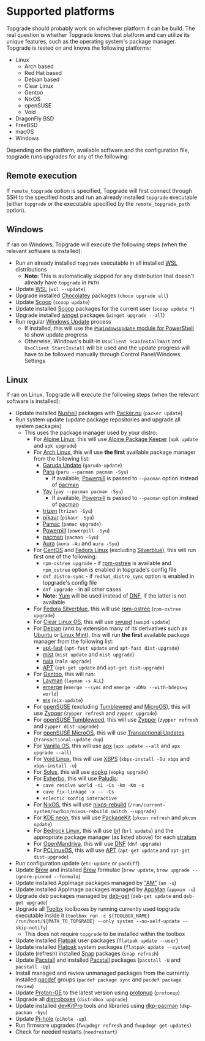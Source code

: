 # Supported platforms 

Topgrade should probably work on whichever platform it can be build. The real question is whether Topgrade knows that platform and can utilize its unique features, such as the operating system's package manager. Topgrade is tested on and knows the following platforms:

- Linux
  - Arch based
  - Red Hat based
  - Debian based
  - Clear Linux
  - Gentoo
  - NixOS
  - openSUSE
  - Void
- DragonFly BSD
- FreeBSD
- macOS
- Windows

Depending on the platform, available software and the configuration file, topgrade runs upgrades for any of the following:

## Remote execution

If `remote_topgrade` option is specified, Topgrade will first connect through SSH to the specified hosts
and run an already installed `topgrade` executable (either `topgrade` or the executable specified by the `remote_topgrade_path` option).

## Windows

If ran on Windows, Topgrade will execute the following steps (when the relevant software is installed):

- Run an already installed `topgrade` executable in all installed [WSL](https://learn.microsoft.com/en-us/windows/wsl/about) distributions
  - **Note:** This is automatically skipped for any distribution that doesn't already have `topgrade` in `PATH`
- Update [WSL](https://learn.microsoft.com/en-us/windows/wsl/basic-commands#update-wsl) (`wsl --update`)
- Upgrade installed [Chocolatey](https://chocolatey.org) packages (`choco upgrade all`)
- Update [Scoop](https://scoop.sh) (`scoop update`)
- Update installed [Scoop](https://scoop.sh) packages for the current user (`scoop update *`)
- Upgrade installed [winget](https://learn.microsoft.com/en-us/windows/package-manager/winget/) packages (`winget upgrade --all`)
- Run regular [Windows Update](https://support.microsoft.com/en-us/windows/update-windows-3c5ae7fc-9fb6-9af1-1984-b5e0412c556a) process
  - If installed, this will use the [`PSWindowsUpdate` module for PowerShell](https://www.powershellgallery.com/packages/PSWindowsUpdate) to show update progress
  - Otherwise, Windows's built-in `UsoClient ScanInstallWait` and `UsoClient StartInstall` will be used and the update progress will have to be followed manually through Control Panel/Windows Settings

## Linux

If ran on Linux, Topgrade will execute the following steps (when the relevant software is installed):

- Update installed [Nushell](https://www.nushell.sh) packages with [Packer.nu](https://github.com/Jan9103/packer.nu) (`packer update`)
- Run system update (update package repositories and upgrade all system packages)
  - This uses the package manager used by your distro:
    - For [Alpine Linux](https://www.alpinelinux.org), this will use [Alpine Package Keeper](https://wiki.alpinelinux.org/wiki/Alpine_Package_Keeper) (`apk update` and `apk upgrade`)
    - For [Arch Linux](https://archlinux.org), this will use **the first** available package manager from the following list:
      - [Garuda Update](https://wiki.garudalinux.org/en/garuda-update) (`garuda-update`)
      - [Paru](https://github.com/Morganamilo/paru) (`paru --pacman pacman -Syu`)
        - If available, [Powerpill](https://wiki.archlinux.org/title/Powerpill) is passed to `--pacman` option instead of [pacman](https://wiki.archlinux.org/title/Pacman)
      - [Yay](https://github.com/Jguer/yay) (`yay --pacman pacman -Syu`)
        - If available, [Powerpill](https://wiki.archlinux.org/title/Powerpill) is passed to `--pacman` option instead of [pacman](https://wiki.archlinux.org/title/Pacman)
      - [trizen](https://github.com/trizen/trizen/blob/master/TRIZEN.md) (`trizen -Syu`)
      - [pikaur](https://github.com/actionless/pikaur) (`pikaur -Syu`)
      - [Pamac](https://wiki.manjaro.org/index.php/Pamac) (`pamac upgrade`)
      - [Powerpill](https://wiki.archlinux.org/title/Powerpill) (`powerpill -Syu`)
      - [pacman](https://wiki.archlinux.org/title/Pacman) (`pacman -Syu`)
      - [Aura](https://github.com/fosskers/aura) (`aura -Au` and `aura -Syu`)
    - For [CentOS](https://www.centos.org) and [Fedora Linux](https://fedoraproject.org) (excluding [Silverblue](https://fedoraproject.org/silverblue/)), this will run first one of the following:
      - `rpm-ostree upgrade` - if [rpm-ostree](https://rpm-ostree.readthedocs.io/en/latest/) is available and `rpm_ostree` option is enabled in topgrade's config file
      - `dnf distro-sync` - if `redhat_distro_sync` option is enabled in topgrade's config file
      - `dnf upgrade` - in all other cases
      - **Note:** [Yum](https://fedoraproject.org/wiki/Yum) will be used instead of [DNF](https://github.com/rpm-software-management/dnf), if the latter is not available
    - For [Fedora Silverblue](https://fedoraproject.org/silverblue/), this will use [rpm-ostree](https://rpm-ostree.readthedocs.io/en/latest/) (`rpm-ostree upgrade`)
    - For [Clear Linux OS](https://clearlinux.org), this will use [swupd](https://clearlinux.github.io/clear-linux-documentation/guides/clear/swupd.html) (`swupd update`)
    - For [Debian](https://www.debian.org) (and by extension many of its derivatives such as [Ubuntu](https://ubuntu.com) or [Linux Mint](https://linuxmint.com)), this will run **the first** available package manager from the following list:
      - [apt-fast](https://github.com/ilikenwf/apt-fast) (`apt-fast update` and `apt-fast dist-upgrade`)
      - [mist](https://github.com/makedeb/mist) (`mist update` and `mist upgrade`)
      - [nala](https://gitlab.com/volian/nala) (`nala upgrade`)
      - [APT](https://en.wikipedia.org/wiki/APT_(software)) (`apt-get update` and `apt-get dist-upgrade`)
    - For [Gentoo](https://www.gentoo.org), this will run:
      - [Layman](https://wiki.gentoo.org/wiki/Layman) (`layman -s ALL`)
      - [emerge](https://wiki.gentoo.org/wiki/Emerge) (`emerge --sync` and `emerge -uDNa --with-bdeps=y world`)
      - [eix](https://wiki.gentoo.org/wiki/Eix) (`eix-update`)
    - For [openSUSE](https://opensuse.org) (excluding [Tumbleweed](https://get.opensuse.org/tumbleweed/) and [MicroOS](https://get.opensuse.org/microos/)), this will use [Zypper](https://en.opensuse.org/Portal:Zypper) (`zypper refresh` and `zypper upgrade`)
    - For [openSUSE Tumbleweed](https://opensuse.org/tumbleweed/), this will use [Zypper](https://en.opensuse.org/Portal:Zypper) (`zypper refresh` and `zypper dist-upgrade`)
    - For [openSUSE MicroOS](https://get.opensuse.org/microos/), this will use [Transactional Updates](https://kubic.opensuse.org/documentation/transactional-update-guide/transactional-update.html) (`transactional-update dup`)
    - For [Vanilla OS](https://vanillaos.org), this will use [apx](https://documentation.vanillaos.org/docs/apx/) (`apx update --all` and `apx upgrade --all`)
    - For [Void Linux](https://voidlinux.org), this will use [XBPS](https://docs.voidlinux.org/xbps/index.html) (`xbps-install -Su xbps` and `xbps-install -u`)
    - For [Solus](https://getsol.us), this will use [eopkg](https://help.getsol.us/docs/user/quick-start/package-management/eopkg) (`eopkg upgrade`)
    - For [Exherbo](http://exherbo.org), this will use [Paludis](https://wiki.gentoo.org/wiki/Paludis):
      - `cave resolve world -c1 -Cs -km -Km -x`
      - `cave fix-linkage -x -- -Cs`
      - `eclectic config interactive`
    - For [NixOS](https://nixos.org), this will use [nixos-rebuild](https://nixos.wiki/wiki/Nixos-rebuild) (`/run/current-system/sw/bin/nixos-rebuild switch --upgrade`)
    - For [KDE neon](https://neon.kde.org), this will use [PackageKit](https://www.freedesktop.org/software/PackageKit/pk-intro.html) (`pkcon refresh` and `pkcon update`)
    - For [Bedrock Linux](https://bedrocklinux.org), this will use [brl](https://www.freedesktop.org/software/PackageKit/pk-intro.html) (`brl update`) and the appropriate package manager (as listed above) for each [stratum](https://bedrocklinux.org/0.7/basic-usage.html#strata)
    - For [OpenMandriva](https://openmandriva.org), this will use [DNF](https://github.com/rpm-software-management/dnf) (`dnf upgrade`)
    - For [PCLinuxOS](https://www.pclinuxos.com), this will use [APT](https://en.wikipedia.org/wiki/APT_(software)) (`apt-get update` and `apt-get dist-upgrade`)
- Run configuration update (`etc-update` or `pacdiff`)
- Update [Brew](https://brew.sh) and installed [Brew](https://brew.sh) formulae (`brew update`, `brew upgrade --ignore-pinned --formula`)
- Update installed AppImage packages managed by ["AM"](https://github.com/ivan-hc/AM-Application-Manager) (`am -u`)
- Update installed AppImage packages managed by [AppMan](https://github.com/ivan-hc/AppMan) (`appman -u`)
- Upgrade deb packages managed by [deb-get](https://github.com/wimpysworld/deb-get) (`deb-get update` and `deb-get upgrade`)
- Upgrade all [Toolbx](https://containertoolbx.org) toolboxes by running currently used topgrade executable inside it (`toolbox run -c ${TOOLBOX_NAME} /run/host/${PATH_TO_TOPGRADE} --only system --no-self-update --skip-notify`)
  - This does not require `topgrade` to be installed within the toolbox
- Update installed [Flatpak](https://flatpak.org) user packages (`flatpak update --user`)
- Update installed [Flatpak](https://flatpak.org) system packages (`flatpak update --system`)
- Update (refresh) installed [Snap](https://snapcraft.io/about) packages (`snap refresh`)
- Update [Pacstall](https://pacstall.dev) and installed [Pacstall](https://pacstall.dev) packages (`pacstall -U` and `pacstall -Up`)
- Install managed and review unmanaged packages from the currently installed [pacdef](https://github.com/steven-omaha/pacdef) groups (`pacdef package sync` and `pacdef package review`)
- Update [Proton-GE](https://github.com/GloriousEggroll/proton-ge-custom) to the latest version using [protonup](https://github.com/AUNaseef/protonup) (`protonup`)
- Upgrade all [distroboxes](https://distrobox.privatedns.org/) (`distrobox upgrade`)
- Update installed [devKitPro](https://devkitpro.org/wiki/About) tools and libraries using [dkp-pacman](https://devkitpro.org/wiki/devkitPro_pacman) (`dkp-pacman -Syu`)
- Update [Pi-hole](https://pi-hole.net) (`pihole -up`)
- Run firmware upgrades (`fwupdmgr refresh` and `fwupdmgr get-updates`)
- Check for needed restarts (`needrestart`)
